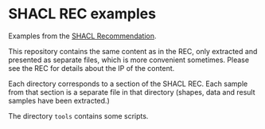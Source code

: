 # SHACL REC examples

Examples from the [SHACL Recommendation](https://w3.org/TR/shacl/).

This repository contains the same content as in the REC, only extracted and
presented as separate files, which is more convenient sometimes.  Please see the
REC for details about the IP of the content.

Each directory corresponds to a section of the SHACL REC.  Each sample from that
section is a separate file in that directory (shapes, data and result samples
have been extracted.)

The directory `tools` contains some scripts.
